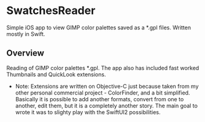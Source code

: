 # SwatchesReader

Simple iOS app to view GIMP color palettes saved as a *.gpl files. Written mostly in Swift.

## Overview
Reading of GIMP color palettes *.gpl. The app also has included fast worked Thumbnails and QuickLook extensions. 


- Note: Extensions are written on Objective-C just because taken from my other personal commercial project - ColorFinder, and a bit simplified.
Basically it is possible to add another formats, convert from one to another, edit them, but it is a completely another story.
The main goal to wrote it was to slighty play with the SwiftUI2 possibilities.

